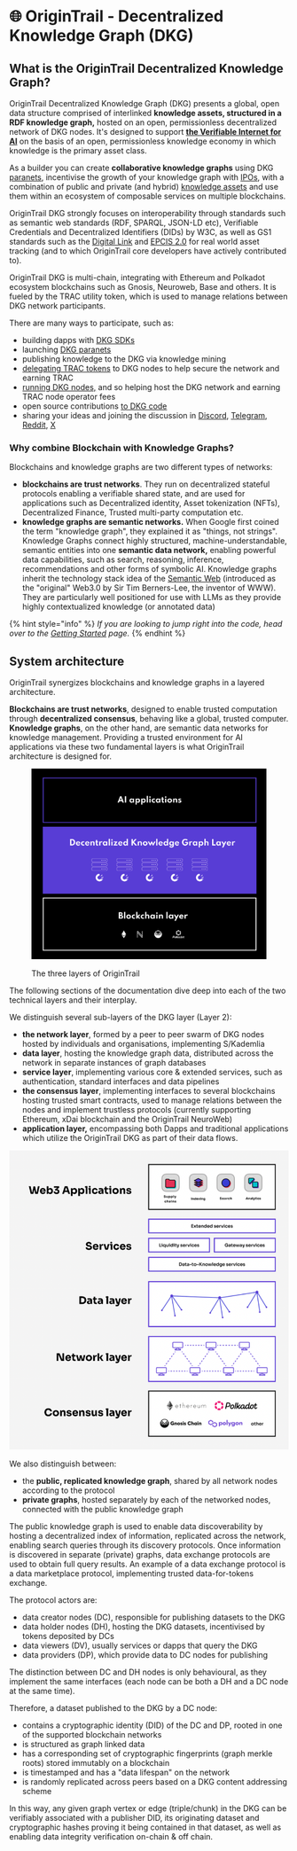 # 🌐 OriginTrail - Decentralized Knowledge Graph (DKG)

## What is the OriginTrail Decentralized Knowledge Graph?

OriginTrail Decentralized Knowledge Graph (DKG) presents a global, open data structure comprised of interlinked **knowledge assets, structured in a RDF knowledge graph,** hosted on an open, permissionless decentralized network of DKG nodes. It's designed to support [**the Verifiable Internet for AI**](ecosystem-white-paper.md) on the basis of an open, permissionless knowledge economy in which knowledge is the primary asset class.

As a builder you can create **collaborative knowledge graphs** using DKG [paranets](autonomous-ai-paranets/), incentivise the growth of your knowledge graph with [IPOs](autonomous-ai-paranets/initial-paranet-offerings-ipos.md), with a combination of public and private (and hybrid) [knowledge assets](dkg-basic-concepts.md) and use them within an ecosystem of composable services on multiple blockchains.

OriginTrail DKG strongly focuses on interoperability through standards such as semantic web standards (RDF, SPARQL, JSON-LD etc), Verifiable Credentials and Decentralized Identifiers (DIDs) by W3C, as well as GS1 standards such as the [Digital Link](https://www.gs1.org/standards/gs1-digital-link) and [EPCIS 2.0](https://www.gs1au.org/standards/epcis) for real world asset tracking (and to which OriginTrail core developers have actively contributed to).

OriginTrail DKG is multi-chain, integrating with Ethereum and Polkadot ecosystem blockchains such as Gnosis, Neuroweb, Base and others. It is fueled by the TRAC utility token, which is used to manage relations between DKG network participants.&#x20;

There are many ways to participate, such as:

* building dapps with [DKG SDKs](dkg-sdk/)&#x20;
* launching [DKG paranets](autonomous-ai-paranets/)
* publishing knowledge to the DKG via knowledge mining&#x20;
* [delegating TRAC tokens](delegated-staking/) to DKG nodes to help secure the network and earning TRAC&#x20;
* [running DKG nodes,](node-setup-instructions/) and so helping host the DKG network and earning TRAC node operator fees&#x20;
* open source contributions [to DKG code](../useful-resources/contribute/)
* sharing your ideas and joining the discussion in [Discord](https://discord.gg/gYq6GuJ4sJ), [Telegram](https://t.me/origintrail), [Reddit](https://www.reddit.com/r/OriginTrail/), [X](https://x.com/origin\_trail)&#x20;

### Why combine Blockchain with Knowledge Graphs?

Blockchains and knowledge graphs are two different types of networks:

* **blockchains are trust networks**. They run on decentralized stateful protocols enabling a verifiable shared state, and are used for applications such as Decentralized identity, Asset tokenization (NFTs), Decentralized Finance, Trusted multi-party computation etc.
* **knowledge graphs are semantic networks.** When Google first coined the term "knowledge graph", they explained it as "things, not strings". Knowledge Graphs connect highly structured, machine-understandable, semantic entities into one **semantic data network,** enabling powerful data capabilities, such as search, reasoning, inference, recommendations and other forms of symbolic AI. Knowledge graphs inherit the technology stack idea of the [Semantic Web](https://en.wikipedia.org/wiki/Semantic\_Web) (introduced as the "original" Web3.0 by Sir Tim Berners-Lee, the inventor of WWW). They are particularly well positioned for use with LLMs as they provide highly contextualized knowledge (or annotated data)

{% hint style="info" %}
_If you are looking to jump right into the code, head over to the_ [_Getting Started_](broken-reference) _page._
{% endhint %}

## System architecture

OriginTrail synergizes blockchains and knowledge graphs in a layered architecture.&#x20;

**Blockchains are trust networks**, designed to enable trusted computation through **decentralized consensus**, behaving like a global, trusted computer. **Knowledge graphs**, on the other hand, are semantic data networks for knowledge management. Providing a trusted environment for AI applications via these two fundamental layers is what OriginTrail architecture is designed for.

<figure><img src="../.gitbook/assets/Screenshot 2024-06-13 at 23.54.29.png" alt=""><figcaption><p>The three layers of OriginTrail</p></figcaption></figure>

The following sections of the documentation dive deep into each of the two technical layers and their interplay.

We distinguish several sub-layers of the DKG layer (Layer 2):

* **the network layer**, formed by a peer to peer swarm of DKG nodes hosted by individuals and organisations, implementing S/Kademlia
* **data layer**, hosting the knowledge graph data, distributed across the network in separate instances of graph databases
* **service layer**, implementing various core & extended services, such as authentication, standard interfaces and data pipelines
* **the consensus layer**, implementing interfaces to several blockchains hosting trusted smart contracts, used to manage relations between the nodes and implement trustless protocols (currently supporting Ethereum, xDai blockchain and the OriginTrail NeuroWeb)
* **application layer,** encompassing both Dapps and traditional applications which utilize the OriginTrail DKG as part of their data flows.

<div align="center">

<img src="../.gitbook/assets/Screenshot 2022-03-30 at 16.46.10.png" alt="OriginTrail conceptual architecture">

</div>

We also distinguish between:

* the **public, replicated knowledge graph**, shared by all network nodes according to the protocol
* **private graphs**, hosted separately by each of the networked nodes, connected with the public knowledge graph

The public knowledge graph is used to enable data discoverability by hosting a decentralized index of information, replicated across the network, enabling search queries through its discovery protocols. Once information is discovered in separate (private) graphs, data exchange protocols are used to obtain full query results. An example of a data exchange protocol is a data marketplace protocol, implementing trusted data-for-tokens exchange.

The protocol actors are:

* data creator nodes (DC), responsible for publishing datasets to the DKG
* data holder nodes (DH), hosting the DKG datasets, incentivised by tokens deposited by DCs
* data viewers (DV), usually services or dapps that query the DKG
* data providers (DP), which provide data to DC nodes for publishing

The distinction between DC and DH nodes is only behavioural, as they implement the same interfaces (each node can be both a DH and a DC node at the same time).

Therefore, a dataset published to the DKG by a DC node:

* contains a cryptographic identity (DID) of the DC and DP, rooted in one of the supported blockchain networks
* is structured as graph linked data
* has a corresponding set of cryptographic fingerprints (graph merkle roots) stored immutably on a blockchain
* is timestamped and has a "data lifespan" on the network&#x20;
* is randomly replicated across peers based on a DKG content addressing scheme

In this way, any given graph vertex or edge (triple/chunk) in the DKG can be verifiably associated with a publisher DID, its originating dataset and cryptographic hashes proving it being contained in that dataset, as well as enabling data integrity verification on-chain & off chain.&#x20;




